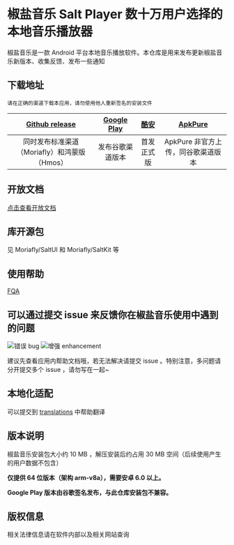 # 椒盐音乐 Salt Player 数十万用户选择的本地音乐播放器

椒盐音乐是一款 Android 平台本地音乐播放软件。本仓库是用来发布更新椒盐音乐新版本、收集反馈、发布一些通知

## 下载地址

`请在正确的渠道下载本应用，请勿使用他人重新签名的安装文件`

|  [Github release](https://github.com/Moriafly/SaltPlayerSource/releases)   | [Google Play](https://play.google.com/store/apps/details?id=com.salt.music)  | [酷安](https://www.coolapk.com/apk/284064) | [ApkPure](https://apkpure.com/p/com.salt.music) |
|:--:|:--:|:--:|:--:|
| 同时发布标准渠道（Moriafly）和鸿蒙版（Hmos） | 发布谷歌渠道版本 | 首发正式版 | ApkPure 非官方上传，同谷歌渠道版本 |

## 开放文档

[点击查看开放文档](open/open.md)

## 库开源包

见 Moriafly/SaltUI 和 Moriafly/SaltKit 等

## 使用帮助

[FQA](https://moriafly.xyz/HiMoriafly/docs/salt-player/FQA)

## 可以通过提交 issue 来反馈你在椒盐音乐使用中遇到的问题

![错误 bug](https://img.shields.io/github/issues/Moriafly/SaltPlayerSource/错误%20bug?color=d73a4a&label=错误%20bug) ![增强 enhancement](https://img.shields.io/github/issues/Moriafly/SaltPlayerSource/增强%20enhancement?color=a2eeef&label=增强%20enhancement)

建议先查看应用内帮助文档哦，若无法解决请提交 issue 。特别注意，多问题请分开提交多个 issue ，请勿写在一起~

## 本地化适配

可以提交到 [translations](https://github.com/Moriafly/SaltPlayerSource/tree/main/translations) 中帮助翻译

## 版本说明

椒盐音乐安装包大小约 10 MB ，解压安装后约占用 30 MB 空间（后续使用产生的用户数据不包含）

**仅提供 64 位版本（架构 arm-v8a），需要安卓 6.0 以上。**

**Google Play 版本由谷歌签名发布，与此仓库安装包不兼容。**

## 版权信息

相关法律信息请在软件内部以及相关网站查询